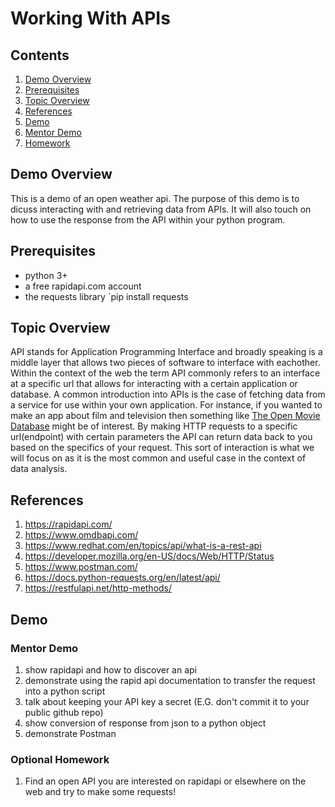 # Working With APIs

## Contents
1. [Demo Overview](#demo-overview)
1. [Prerequisites](#prerequisites)
1. [Topic Overview](#topic-overview)
1. [References](#references)
1. [Demo](#demo)
1. [Mentor Demo](#mentor-demo-1)
1. [Homework](#optional-homework)

## Demo Overview
This is a demo of an open weather api. The purpose of this demo is to dicuss interacting with and retrieving data from APIs. It will also touch on how to use the response from the API within your python program.

## Prerequisites
- python 3+
- a free rapidapi.com account
- the requests library `pip install requests

## Topic Overview
API stands for Application Programming Interface and broadly speaking is a middle layer that allows two pieces of software to interface with eachother. Within the context of the web the term API commonly refers to an interface at a specific url that allows for interacting with a certain application or database. A common introduction into APIs is the case of fetching data from a service for use within your own application. For instance, if you wanted to make an app about film and television then something like [The Open Movie Database](https://www.omdbapi.com/) might be of interest. By making HTTP requests to a specific url(endpoint) with certain parameters the API can return data back to you based on the specifics of your request. This sort of interaction is what we will focus on as it is the most common and useful case in the context of data analysis.

## References
1. https://rapidapi.com/
2. https://www.omdbapi.com/
3. https://www.redhat.com/en/topics/api/what-is-a-rest-api
4. https://developer.mozilla.org/en-US/docs/Web/HTTP/Status
5. https://www.postman.com/
6. https://docs.python-requests.org/en/latest/api/
7. https://restfulapi.net/http-methods/

## Demo

### Mentor Demo
1. show rapidapi and how to discover an api
2. demonstrate using the rapid api documentation to transfer the request into a python script
3. talk about keeping your API key a secret (E.G. don't commit it to your public github repo)
4. show conversion of response from json to a python object
5. demonstrate Postman

### Optional Homework
1. Find an open API you are interested on rapidapi or elsewhere on the web and try to make some requests!
